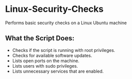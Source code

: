 # Linux-Security-Checks
Performs basic security checks on a Linux Ubuntu machine


## What the Script Does:
- Checks if the script is running with root privileges.
- Checks for available software updates.
- Lists open ports on the machine.
- Lists users with sudo privileges.
- Lists unnecessary services that are enabled.
